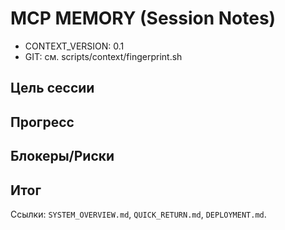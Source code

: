 # MCP MEMORY (Session Notes)

- CONTEXT_VERSION: 0.1
- GIT: см. scripts/context/fingerprint.sh

## Цель сессии

## Прогресс

## Блокеры/Риски

## Итог

Ссылки: `SYSTEM_OVERVIEW.md`, `QUICK_RETURN.md`, `DEPLOYMENT.md`.
